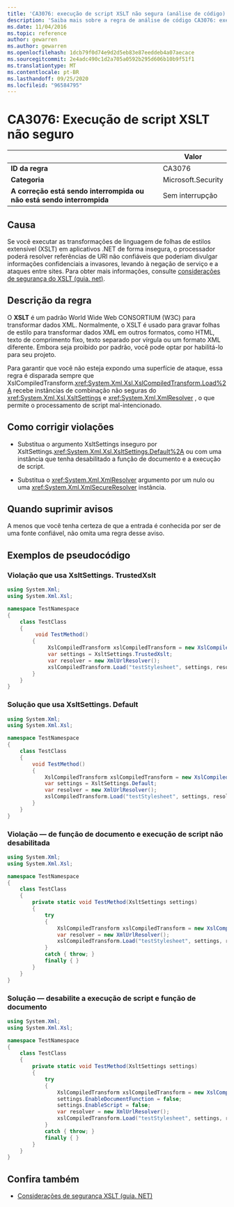 ```yaml
---
title: 'CA3076: execução de script XSLT não segura (análise de código)'
description: 'Saiba mais sobre a regra de análise de código CA3076: execução de script XSLT insegura'
ms.date: 11/04/2016
ms.topic: reference
author: gewarren
ms.author: gewarren
ms.openlocfilehash: 1dcb79f0d74e9d2d5eb83e87eeddeb4a07aecace
ms.sourcegitcommit: 2e4adc490c1d2a705a0592b295d606b10b9f51f1
ms.translationtype: MT
ms.contentlocale: pt-BR
ms.lasthandoff: 09/25/2020
ms.locfileid: "96584795"
---
```

# <a name="ca3076-insecure-xslt-script-execution"></a>CA3076: Execução de script XSLT não seguro

| | Valor |
|-|-|
| **ID da regra** |CA3076|
| **Categoria** |Microsoft.Security|
| **A correção está sendo interrompida ou não está sendo interrompida** |Sem interrupção|

## <a name="cause"></a>Causa

Se você executar as transformações de linguagem de folhas de estilos extensível (XSLT) em aplicativos .NET de forma insegura, o processador poderá resolver referências de URI não confiáveis que poderiam divulgar informações confidenciais a invasores, levando à negação de serviço e a ataques entre sites. Para obter mais informações, consulte [considerações de segurança do XSLT (guia. net)](../../../standard/data/xml/xslt-security-considerations.md).

## <a name="rule-description"></a>Descrição da regra

O **XSLT** é um padrão World Wide Web CONSORTIUM (W3C) para transformar dados XML. Normalmente, o XSLT é usado para gravar folhas de estilo para transformar dados XML em outros formatos, como HTML, texto de comprimento fixo, texto separado por vírgula ou um formato XML diferente. Embora seja proibido por padrão, você pode optar por habilitá-lo para seu projeto.

Para garantir que você não esteja expondo uma superfície de ataque, essa regra é disparada sempre que XslCompiledTransform.<xref:System.Xml.Xsl.XslCompiledTransform.Load%2A> recebe instâncias de combinação não seguras do <xref:System.Xml.Xsl.XsltSettings> e <xref:System.Xml.XmlResolver> , o que permite o processamento de script mal-intencionado.

## <a name="how-to-fix-violations"></a>Como corrigir violações

- Substitua o argumento XsltSettings inseguro por XsltSettings.<xref:System.Xml.Xsl.XsltSettings.Default%2A> ou com uma instância que tenha desabilitado a função de documento e a execução de script.

- Substitua o <xref:System.Xml.XmlResolver> argumento por um nulo ou uma <xref:System.Xml.XmlSecureResolver> instância.

## <a name="when-to-suppress-warnings"></a>Quando suprimir avisos

A menos que você tenha certeza de que a entrada é conhecida por ser de uma fonte confiável, não omita uma regra desse aviso.

## <a name="pseudo-code-examples"></a>Exemplos de pseudocódigo

### <a name="violation-that-uses-xsltsettingstrustedxslt"></a>Violação que usa XsltSettings. TrustedXslt

```csharp
using System.Xml;
using System.Xml.Xsl;

namespace TestNamespace
{
    class TestClass
    {
         void TestMethod()
        {
             XslCompiledTransform xslCompiledTransform = new XslCompiledTransform();
             var settings = XsltSettings.TrustedXslt;
             var resolver = new XmlUrlResolver();
             xslCompiledTransform.Load("testStylesheet", settings, resolver); // warn
        }
    }
}
```

### <a name="solution-that-uses-xsltsettingsdefault"></a>Solução que usa XsltSettings. Default

```csharp
using System.Xml;
using System.Xml.Xsl;

namespace TestNamespace
{
    class TestClass
    {
        void TestMethod()
        {
            XslCompiledTransform xslCompiledTransform = new XslCompiledTransform();
            var settings = XsltSettings.Default;
            var resolver = new XmlUrlResolver();
            xslCompiledTransform.Load("testStylesheet", settings, resolver);
        }
    }
}
```

### <a name="violationmdashdocument-function-and-script-execution-not-disabled"></a>Violação &mdash; de função de documento e execução de script não desabilitada

```csharp
using System.Xml;
using System.Xml.Xsl;

namespace TestNamespace
{
    class TestClass
    {
        private static void TestMethod(XsltSettings settings)
        {
            try
            {
                XslCompiledTransform xslCompiledTransform = new XslCompiledTransform();
                var resolver = new XmlUrlResolver();
                xslCompiledTransform.Load("testStylesheet", settings, resolver); // warn
            }
            catch { throw; }
            finally { }
        }
    }
}
```

### <a name="solutionmdashdisable-document-function-and-script-execution"></a>Solução &mdash; desabilite a execução de script e função de documento

```csharp
using System.Xml;
using System.Xml.Xsl;

namespace TestNamespace
{
    class TestClass
    {
        private static void TestMethod(XsltSettings settings)
        {
            try
            {
                XslCompiledTransform xslCompiledTransform = new XslCompiledTransform();
                settings.EnableDocumentFunction = false;
                settings.EnableScript = false;
                var resolver = new XmlUrlResolver();
                xslCompiledTransform.Load("testStylesheet", settings, resolver);
            }
            catch { throw; }
            finally { }
        }
    }
}
```

## <a name="see-also"></a>Confira também

- [Considerações de segurança XSLT (guia. NET)](../../../standard/data/xml/xslt-security-considerations.md)

